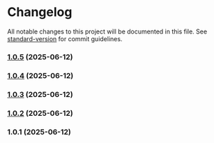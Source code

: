 # Changelog

All notable changes to this project will be documented in this file. See [standard-version](https://github.com/conventional-changelog/standard-version) for commit guidelines.

### [1.0.5](https://github.com/wxperia/liquid-glass-vue/compare/v1.0.4...v1.0.5) (2025-06-12)

### [1.0.4](https://github.com/wxperia/liquid-glass-vue/compare/v1.0.3...v1.0.4) (2025-06-12)

### [1.0.3](https://github.com/wxperia/liquid-glass-vue/compare/v1.0.2...v1.0.3) (2025-06-12)

### [1.0.2](https://github.com/wxperia/liquid-glass-vue/compare/v1.0.1...v1.0.2) (2025-06-12)

### 1.0.1 (2025-06-12)
